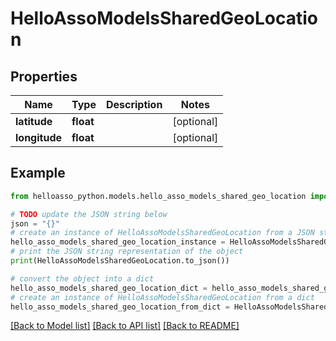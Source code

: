 # HelloAssoModelsSharedGeoLocation


## Properties

Name | Type | Description | Notes
------------ | ------------- | ------------- | -------------
**latitude** | **float** |  | [optional] 
**longitude** | **float** |  | [optional] 

## Example

```python
from helloasso_python.models.hello_asso_models_shared_geo_location import HelloAssoModelsSharedGeoLocation

# TODO update the JSON string below
json = "{}"
# create an instance of HelloAssoModelsSharedGeoLocation from a JSON string
hello_asso_models_shared_geo_location_instance = HelloAssoModelsSharedGeoLocation.from_json(json)
# print the JSON string representation of the object
print(HelloAssoModelsSharedGeoLocation.to_json())

# convert the object into a dict
hello_asso_models_shared_geo_location_dict = hello_asso_models_shared_geo_location_instance.to_dict()
# create an instance of HelloAssoModelsSharedGeoLocation from a dict
hello_asso_models_shared_geo_location_from_dict = HelloAssoModelsSharedGeoLocation.from_dict(hello_asso_models_shared_geo_location_dict)
```
[[Back to Model list]](../README.md#documentation-for-models) [[Back to API list]](../README.md#documentation-for-api-endpoints) [[Back to README]](../README.md)


